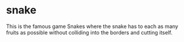# snake

This is the famous game Snakes where the snake has to each as many fruits as possible without colliding into the borders and cutting itself.
